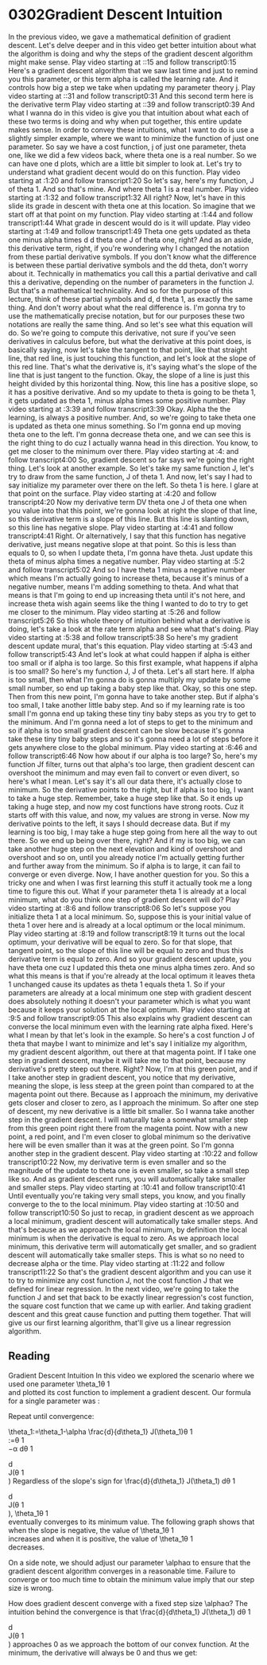# 0302Gradient Descent Intuition

In the previous video, we gave a mathematical definition of gradient descent. Let's delve deeper and in this video get better intuition about what the algorithm is doing and why the steps of the gradient descent algorithm might make sense.
Play video starting at ::15 and follow transcript0:15
Here's a gradient descent algorithm that we saw last time and just to remind you this parameter, or this term alpha is called the learning rate. And it controls how big a step we take when updating my parameter theory j.
Play video starting at ::31 and follow transcript0:31
And this second term here is the derivative term
Play video starting at ::39 and follow transcript0:39
And what I wanna do in this video is give you that intuition about what each of these two terms is doing and why when put together, this entire update makes sense. In order to convey these intuitions, what I want to do is use a slightly simpler example, where we want to minimize the function of just one parameter. So say we have a cost function, j of just one parameter, theta one, like we did a few videos back, where theta one is a real number. So we can have one d plots, which are a little bit simpler to look at. Let's try to understand what gradient decent would do on this function.
Play video starting at :1:20 and follow transcript1:20
So let's say, here's my function, J of theta 1. And so that's mine. And where theta 1 is a real number.
Play video starting at :1:32 and follow transcript1:32
All right? Now, let's have in this slide its grade in descent with theta one at this location. So imagine that we start off at that point on my function.
Play video starting at :1:44 and follow transcript1:44
What grade in descent would do is it will update.
Play video starting at :1:49 and follow transcript1:49
Theta one gets updated as theta one minus alpha times d d theta one J of theta one, right? And as an aside, this derivative term, right, if you're wondering why I changed the notation from these partial derivative symbols. If you don't know what the difference is between these partial derivative symbols and the dd theta, don't worry about it. Technically in mathematics you call this a partial derivative and call this a derivative, depending on the number of parameters in the function J. But that's a mathematical technicality. And so for the purpose of this lecture, think of these partial symbols and d, d theta 1, as exactly the same thing. And don't worry about what the real difference is. I'm gonna try to use the mathematically precise notation, but for our purposes these two notations are really the same thing. And so let's see what this equation will do. So we're going to compute this derivative, not sure if you've seen derivatives in calculus before, but what the derivative at this point does, is basically saying, now let's take the tangent to that point, like that straight line, that red line, is just touching this function, and let's look at the slope of this red line. That's what the derivative is, it's saying what's the slope of the line that is just tangent to the function. Okay, the slope of a line is just this height divided by this horizontal thing. Now, this line has a positive slope, so it has a positive derivative. And so my update to theta is going to be theta 1, it gets updated as theta 1, minus alpha times some positive number.
Play video starting at :3:39 and follow transcript3:39
Okay. Alpha the the learning, is always a positive number. And, so we're going to take theta one is updated as theta one minus something. So I'm gonna end up moving theta one to the left. I'm gonna decrease theta one, and we can see this is the right thing to do cuz I actually wanna head in this direction. You know, to get me closer to the minimum over there.
Play video starting at :4: and follow transcript4:00
So, gradient descent so far says we're going the right thing. Let's look at another example. So let's take my same function J, let's try to draw from the same function, J of theta 1. And now, let's say I had to say initialize my parameter over there on the left. So theta 1 is here. I glare at that point on the surface.
Play video starting at :4:20 and follow transcript4:20
Now my derivative term DV theta one J of theta one when you value into that this point, we're gonna look at right the slope of that line, so this derivative term is a slope of this line. But this line is slanting down, so this line has negative slope.
Play video starting at :4:41 and follow transcript4:41
Right. Or alternatively, I say that this function has negative derivative, just means negative slope at that point. So this is less than equals to 0, so when I update theta, I'm gonna have theta. Just update this theta of minus alpha times a negative number.
Play video starting at :5:2 and follow transcript5:02
And so I have theta 1 minus a negative number which means I'm actually going to increase theta, because it's minus of a negative number, means I'm adding something to theta. And what that means is that I'm going to end up increasing theta until it's not here, and increase theta wish again seems like the thing I wanted to do to try to get me closer to the minimum.
Play video starting at :5:26 and follow transcript5:26
So this whole theory of intuition behind what a derivative is doing, let's take a look at the rate term alpha and see what that's doing.
Play video starting at :5:38 and follow transcript5:38
So here's my gradient descent update mural, that's this equation.
Play video starting at :5:43 and follow transcript5:43
And let's look at what could happen if alpha is either too small or if alpha is too large. So this first example, what happens if alpha is too small? So here's my function J, J of theta. Let's all start here. If alpha is too small, then what I'm gonna do is gonna multiply my update by some small number, so end up taking a baby step like that. Okay, so this one step. Then from this new point, I'm gonna have to take another step. But if alpha's too small, I take another little baby step. And so if my learning rate is too small I'm gonna end up taking these tiny tiny baby steps as you try to get to the minimum. And I'm gonna need a lot of steps to get to the minimum and so if alpha is too small gradient descent can be slow because it's gonna take these tiny tiny baby steps and so it's gonna need a lot of steps before it gets anywhere close to the global minimum.
Play video starting at :6:46 and follow transcript6:46
Now how about if our alpha is too large? So, here's my function Jf filter, turns out that alpha's too large, then gradient descent can overshoot the minimum and may even fail to convert or even divert, so here's what I mean. Let's say it's all our data there, it's actually close to minimum. So the derivative points to the right, but if alpha is too big, I want to take a huge step. Remember, take a huge step like that. So it ends up taking a huge step, and now my cost functions have strong roots. Cuz it starts off with this value, and now, my values are strong in verse. Now my derivative points to the left, it says I should decrease data. But if my learning is too big, I may take a huge step going from here all the way to out there. So we end up being over there, right? And if my is too big, we can take another huge step on the next elevation and kind of overshoot and overshoot and so on, until you already notice I'm actually getting further and further away from the minimum. So if alpha is to large, it can fail to converge or even diverge. Now, I have another question for you. So this a tricky one and when I was first learning this stuff it actually took me a long time to figure this out. What if your parameter theta 1 is already at a local minimum, what do you think one step of gradient descent will do?
Play video starting at :8:6 and follow transcript8:06
So let's suppose you initialize theta 1 at a local minimum. So, suppose this is your initial value of theta 1 over here and is already at a local optimum or the local minimum.
Play video starting at :8:19 and follow transcript8:19
It turns out the local optimum, your derivative will be equal to zero. So for that slope, that tangent point, so the slope of this line will be equal to zero and thus this derivative term is equal to zero. And so your gradient descent update, you have theta one cuz I updated this theta one minus alpha times zero. And so what this means is that if you're already at the local optimum it leaves theta 1 unchanged cause its updates as theta 1 equals theta 1. So if your parameters are already at a local minimum one step with gradient descent does absolutely nothing it doesn't your parameter which is what you want because it keeps your solution at the local optimum.
Play video starting at :9:5 and follow transcript9:05
This also explains why gradient descent can converse the local minimum even with the learning rate alpha fixed. Here's what I mean by that let's look in the example. So here's a cost function J of theta that maybe I want to minimize and let's say I initialize my algorithm, my gradient descent algorithm, out there at that magenta point. If I take one step in gradient descent, maybe it will take me to that point, because my derivative's pretty steep out there. Right? Now, I'm at this green point, and if I take another step in gradient descent, you notice that my derivative, meaning the slope, is less steep at the green point than compared to at the magenta point out there. Because as I approach the minimum, my derivative gets closer and closer to zero, as I approach the minimum. So after one step of descent, my new derivative is a little bit smaller. So I wanna take another step in the gradient descent. I will naturally take a somewhat smaller step from this green point right there from the magenta point. Now with a new point, a red point, and I'm even closer to global minimum so the derivative here will be even smaller than it was at the green point. So I'm gonna another step in the gradient descent.
Play video starting at :10:22 and follow transcript10:22
Now, my derivative term is even smaller and so the magnitude of the update to theta one is even smaller, so take a small step like so. And as gradient descent runs, you will automatically take smaller and smaller steps.
Play video starting at :10:41 and follow transcript10:41
Until eventually you're taking very small steps, you know, and you finally converge to the to the local minimum.
Play video starting at :10:50 and follow transcript10:50
So just to recap, in gradient descent as we approach a local minimum, gradient descent will automatically take smaller steps. And that's because as we approach the local minimum, by definition the local minimum is when the derivative is equal to zero. As we approach local minimum, this derivative term will automatically get smaller, and so gradient descent will automatically take smaller steps. This is what so no need to decrease alpha or the time.
Play video starting at :11:22 and follow transcript11:22
So that's the gradient descent algorithm and you can use it to try to minimize any cost function J, not the cost function J that we defined for linear regression. In the next video, we're going to take the function J and set that back to be exactly linear regression's cost function, the square cost function that we came up with earlier. And taking gradient descent and this great cause function and putting them together. That will give us our first learning algorithm, that'll give us a linear regression algorithm.

## Reading

Gradient Descent Intuition
In this video we explored the scenario where we used one parameter \theta_1θ 
1
​	
  and plotted its cost function to implement a gradient descent. Our formula for a single parameter was : 

Repeat until convergence:

\theta_1:=\theta_1-\alpha \frac{d}{d\theta_1} J(\theta_1)θ 
1
​	
 :=θ 
1
​	
 −α 
dθ 
1
​	
 
d
​	
 J(θ 
1
​	
 )
Regardless of the slope's sign for \frac{d}{d\theta_1} J(\theta_1) 
dθ 
1
​	
 
d
​	
 J(θ 
1
​	
 ), \theta_1θ 
1
​	
  eventually converges to its minimum value. The following graph shows that when the slope is negative, the value of \theta_1θ 
1
​	
  increases and when it is positive, the value of \theta_1θ 
1
​	
  decreases.


On a side note, we should adjust our parameter \alphaα to ensure that the gradient descent algorithm converges in a reasonable time. Failure to converge or too much time to obtain the minimum value imply that our step size is wrong.


How does gradient descent converge with a fixed step size \alphaα?
 The intuition behind the convergence is that \frac{d}{d\theta_1} J(\theta_1) 
dθ 
1
​	
 
d
​	
 J(θ 
1
​	
 ) approaches 0 as we approach the bottom of our convex function. At the minimum, the derivative will always be 0 and thus we get: 

